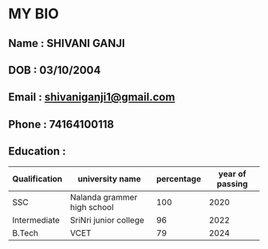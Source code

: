 # MY BIO

##  Name : SHIVANI GANJI
##  DOB : 03/10/2004
##  Email : shivaniganji1@gmail.com
##  Phone : 74164100118
##  Education :
| Qualification | university name | percentage | year of passing |
| --- | --- | --- | --- |
SSC   | Nalanda grammer high school | 100 |2020|
Intermediate  | SriNri junior college | 96 |2022|
B.Tech | VCET | 79 | 2024|


